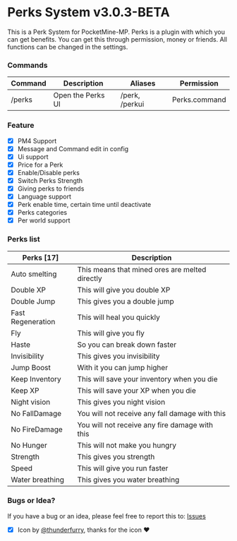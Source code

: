 # Perks System v3.0.3-BETA
This is a Perk System for PocketMine-MP.
Perks is a plugin with which you can get benefits. You can get this through permission, money or friends. All functions can be changed in the settings.

### Commands
| **Command** | **Description**   | **Aliases**    | **Permission**  |
|-------------|-------------------|----------------|-----------------|
| /perks      | Open the Perks UI | /perk, /perkui | Perks.command   |

### Feature
- [X] PM4 Support
- [X] Message and Command edit in config
- [X] Ui support
- [X] Price for a Perk
- [X] Enable/Disable perks
- [X] Switch Perks Strength
- [X] Giving perks to friends
- [X] Language support
- [X] Perk enable time, certain time until deactivate
- [X] Perks categories
- [X] Per world support

### Perks list
| **Perks [17]**      | **Description**                                |
|---------------------|------------------------------------------------|
| Auto smelting       | This means that mined ores are melted directly |
| Double XP           | This will give you double XP                   |
| Double Jump         | This gives you a double jump                   |
| Fast Regeneration   | This will heal you quickly                     |
| Fly                 | This will give you fly                         |
| Haste               | So you can break down faster                   |
| Invisibility        | This gives you invisibility                    |
| Jump Boost          | With it you can jump higher                    |
| Keep Inventory      | This will save your inventory when you die     |
| Keep XP             | This will save your XP when you die            |
| Night vision        | This gives you night vision                    |
| No FallDamage       | You will not receive any fall damage with this |
| No FireDamage       | You will not receive any fire damage with this |
| No Hunger           | This will not make you hungry                  |
| Strength            | This gives you strength                        |
| Speed               | This will give you run faster                  |
| Water breathing     | This gives you water breathing                 |

### Bugs or Idea?
If you have a bug or an idea, please feel free to report this to: [Issues](https://github.com/FlxiBoy1313/Perks/issues/new)

- [X] Icon by [@thunderfurry](https://github.com/thunderfurry), thanks for the icon ❤️
